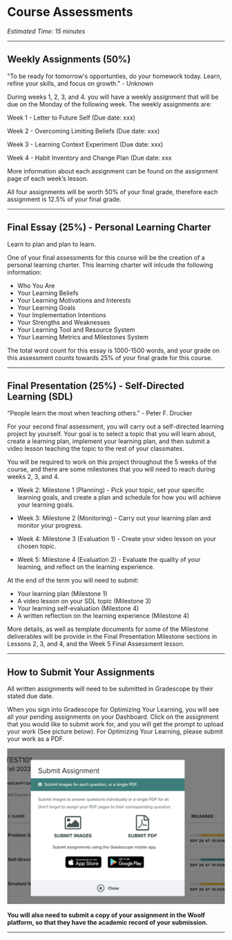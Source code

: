 # Course Assessments

*Estimated Time: 15 minutes*

---

## **Weekly Assignments (50%)**

<aside>
"To be ready for tomorrow's opportunties, do your homework today. Learn, refine your skills, and focus on growth." - Unknown
</aside>
 
During weeks 1, 2, 3, and 4. you will have a weekly assignment that will be due on the Monday of the following week. The weekly assignments are:

Week 1 - Letter to Future Self (Due date: xxx)

Week 2 - Overcoming Limiting Beliefs (Due date: xxx)

Week 3 - Learning Context Experiment (Due date: xxx)

Week 4 - Habit Inventory and Change Plan (Due date: xxx

More information about each assignment can be found on the assignment page of each week’s lesson.

All four assignments will be worth 50% of your final grade, therefore each assignment is 12.5% of your final grade. 

---

## **Final Essay (25%) - Personal Learning Charter**

<aside>
Learn to plan and plan to learn.
</aside>

One of your final assessments for this course will be the creation of a personal learning charter. This learning charter will inlcude the following information: 

- Who You Are
- Your Learning Beliefs
- Your Learning Motivations and Interests
- Your Learning Goals
- Your Implementation Intentions
- Your Strengths and Weaknesses
- Your Learning Tool and Resource System 
- Your Learning Metrics and Milestones System

The total word count for this essay is 1000-1500 words, and your grade on this assessment counts towards 25% of your final grade for this course.

---

## **Final Presentation (25%) - Self-Directed Learning (SDL)**

<aside>
"People learn the most when teaching others." - Peter F. Drucker
</aside>

For your second final assessment, you will carry out a self-directed learning project by yourself. Your goal is to select a topic that you will learn about, create a learning plan, implement your learning plan, and then submit a video lesson teaching the topic to the rest of your classmates. 

You will be required to work on this project throughout the 5 weeks of the course, and there are some milestones that you will need to reach during weeks 2, 3, and 4.

- Week 2: Milestone 1 (Planning) -  Pick your topic, set your specific learning goals, and create a plan and schedule for how you will achieve your learning goals.

- Week 3: Milestone 2 (Monitoring) - Carry out your learning plan and monitor your progress.

- Week 4: Milestone 3 (Evaluation 1) - Create your video lesson on your chosen topic.

- Week 5: Milestone 4 (Evaluation 2) - Evaluate the quality of your learning, and reflect on the learning experience.

At the end of the term you will need to submit:

- Your learning plan (Milestone 1)
- A video lesson on your SDL topic (Milestone 3)
- Your learning self-evaluation (Milestone 4)
- A written reflection on the learning experience (Milestone 4)

More details, as well as template documents for some of the Milestone deliverables will be provide in the Final Presentation Milestone sections in Lessons 2, 3, and 4, and the Week 5 Final Assessment lesson.

---

## How to Submit Your Assignments

All written assignments will need to be submitted in Gradescope by their stated due date. 

When you sign into Gradescope for Optimizing Your Learning, you will see all your pending assignments on your Dashboard. Click on the assignment that you would like to submit work for, and you will get the prompt to upload your work (See picture below). For Optimizing Your Learning, please submit your work as a PDF. 

![gradescope](./Gradescope.png)

**You will also need to submit a copy of your assignment in the Woolf platform, so that they have the academic record of your submission.**

---
